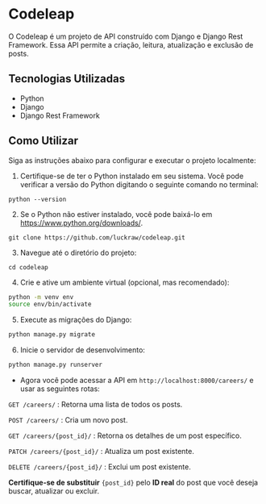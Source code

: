 # Codeleap

O Codeleap é um projeto de API construído com Django e Django Rest Framework. Essa API permite a criação, leitura, atualização e exclusão de posts.

## Tecnologias Utilizadas

- Python
- Django
- Django Rest Framework

## Como Utilizar

Siga as instruções abaixo para configurar e executar o projeto localmente:

1. Certifique-se de ter o Python instalado em seu sistema. Você pode verificar a versão do Python digitando o seguinte comando no terminal:

`python --version`

2. Se o Python não estiver instalado, você pode baixá-lo em https://www.python.org/downloads/.

`git clone https://github.com/luckraw/codeleap.git`

3. Navegue até o diretório do projeto:

`cd codeleap`

4. Crie e ative um ambiente virtual (opcional, mas recomendado):

```bash
python -m venv env
source env/bin/activate
```


5. Execute as migrações do Django:

```bash
python manage.py migrate
```

6. Inicie o servidor de desenvolvimento:

```bash
python manage.py runserver
```

- Agora você pode acessar a API em `http://localhost:8000/careers/` e usar as seguintes rotas:

`GET /careers/` : Retorna uma lista de todos os posts.

`POST /careers/` : Cria um novo post.

`GET /careers/{post_id}/` : Retorna os detalhes de um post específico.

`PATCH /careers/{post_id}/` : Atualiza um post existente.

`DELETE /careers/{post_id}/` : Exclui um post existente.

**Certifique-se de substituir** `{post_id}` pelo **ID real** do post que você deseja buscar, atualizar ou excluir.


